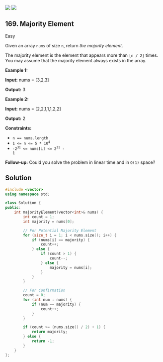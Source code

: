 [![](https://img.shields.io/github/stars/LeetCode-in-Cpp/LeetCode-in-Cpp?label=Stars&style=flat-square)](https://github.com/LeetCode-in-Cpp/LeetCode-in-Cpp)
[![](https://img.shields.io/github/forks/LeetCode-in-Cpp/LeetCode-in-Cpp?label=Fork%20me%20on%20GitHub%20&style=flat-square)](https://github.com/LeetCode-in-Cpp/LeetCode-in-Cpp/fork)

## 169\. Majority Element

Easy

Given an array `nums` of size `n`, return _the majority element_.

The majority element is the element that appears more than `⌊n / 2⌋` times. You may assume that the majority element always exists in the array.

**Example 1:**

**Input:** nums = [3,2,3]

**Output:** 3 

**Example 2:**

**Input:** nums = [2,2,1,1,1,2,2]

**Output:** 2 

**Constraints:**

*   `n == nums.length`
*   <code>1 <= n <= 5 * 10<sup>4</sup></code>
*   <code>-2<sup>31</sup> <= nums[i] <= 2<sup>31</sup> - 1</code>

**Follow-up:** Could you solve the problem in linear time and in `O(1)` space?

## Solution

```cpp
#include <vector>
using namespace std;

class Solution {
public:
    int majorityElement(vector<int>& nums) {
        int count = 1;
        int majority = nums[0];

        // For Potential Majority Element
        for (size_t i = 1; i < nums.size(); i++) {
            if (nums[i] == majority) {
                count++;
            } else {
                if (count > 1) {
                    count--;
                } else {
                    majority = nums[i];
                }
            }
        }

        // For Confirmation
        count = 0;
        for (int num : nums) {
            if (num == majority) {
                count++;
            }
        }

        if (count >= (nums.size() / 2) + 1) {
            return majority;
        } else {
            return -1;
        }
    }
};
```